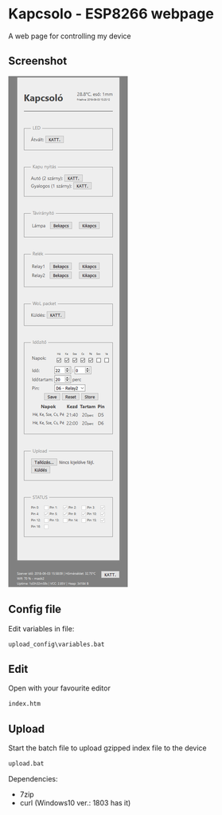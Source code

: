 # Kapcsolo - ESP8266 webpage
A web page for controlling my device

## Screenshot
![screenshot](screenshots/screenshot.png "Screenshot")

## Config file
Edit variables in file:
```sh
upload_config\variables.bat
```

## Edit
Open with your favourite editor
```sh
index.htm
```

## Upload
Start the batch file to upload gzipped index file to the device
```sh
upload.bat
```

Dependencies:
* 7zip
* curl (Windows10 ver.: 1803 has it)
